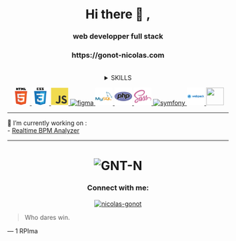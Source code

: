 <h1 align="center">Hi there 👋 , </h1>

<h3 align="center">web developper full stack</h3>

<h3 align="center">https://gonot-nicolas.com</h3>
<br/>

<div align="center">
<details>
<summary>SKILLS</summary>

| Languages  | Frameworks |
| ---------- | ---------- |
| HTML       | Bootstrap  |
| CSS        | Tailwaind  |
| Javascript | Jquery     |
| TWIG       | REACT      |
| TypeScipt  | NEXTJS     |
| PHP        | Symfony    |
| SQL        | PHPmyAdmin |

</details>
</div>

<p align="center"> 
    <a href="https://www.w3.org/html/" target="_blank" rel="noreferrer"> 
        <img 
            src="https://raw.githubusercontent.com/devicons/devicon/master/icons/html5/html5-original-wordmark.svg" 
            alt="html5" 
            width="40" 
            height="40"/> 
    </a>
    <a href="https://www.w3schools.com/css/" target="_blank" rel="noreferrer"> 
        <img    
            src="https://raw.githubusercontent.com/devicons/devicon/master/icons/css3/css3-original-wordmark.svg" 
            alt="css3" 
            width="40"  
            height="40"/> 
    </a> 
    <a href="https://developer.mozilla.org/en-US/docs/Web/JavaScript" target="_blank" rel="noreferrer"> 
        <img 
            src="https://raw.githubusercontent.com/devicons/devicon/master/icons/javascript/javascript-original.svg" 
            alt="javascript" 
            width="40" 
            height="40"/> 
    </a> 
    <a href="https://www.figma.com/" target="_blank" rel="noreferrer"> 
        <img 
            src="https://www.vectorlogo.zone/logos/figma/figma-icon.svg" 
            alt="figma" 
            width="40" 
            height="40"/> 
    </a> 
    <a href="https://www.mysql.com/" target="_blank" rel="noreferrer">
        <img
            src="https://raw.githubusercontent.com/devicons/devicon/master/icons/mysql/mysql-original-wordmark.svg"
            alt="mysql"
            width="40"
            height="40"/>
    </a>
    <a href="https://www.php.net" target="_blank" rel="noreferrer">
        <img
            src="https://raw.githubusercontent.com/devicons/devicon/master/icons/php/php-original.svg"
            alt="php"
            width="40"
            height="40"/>
    </a>
    <a href="https://sass-lang.com" target="_blank" rel="noreferrer">
        <img
            src="https://raw.githubusercontent.com/devicons/devicon/master/icons/sass/sass-original.svg"
            alt="sass"
            width="40"
            height="40"/>
    </a>
    <a href="https://symfony.com" target="_blank" rel="noreferrer">
        <img
            src="https://symfony.com/logos/symfony_black_03.svg"
            alt="symfony"
            width="40"
            height="40"/>
    </a>
    <a href="https://webpack.js.org" target="_blank" rel="noreferrer">
        <img
            src="https://raw.githubusercontent.com/devicons/devicon/d00d0969292a6569d45b06d3f350f463a0107b0d/icons/webpack/webpack-original-wordmark.svg"
            alt="webpack"
            width="40"
            height="40"/>
    </a>
    <a href="https://legacy.reactjs.org/">
        <img
            src="https://www.vectorlogo.zone/logos/reactjs/reactjs-icon.svg"
            width="40"
            height="40"/>
    </a>

</p>

<hr>
🔭 I’m currently working on :
<br/>
- <a href="https://github.com/dlepaux/realtime-bpm-analyzer" target="blank">Realtime BPM Analyzer</a>

---

<h1 align="center"><img  src="https://github-readme-stats.vercel.app/api/top-langs?username=GNT-N&show_icons=true&theme=merko&locale=en&layout=compact" alt="GNT-N" /></h1>

<h3 align="center">Connect with me:</h3>
<p align="center">
    <a href="https://www.linkedin.com/in/nicolas-gonot-3054a7272/" target="blank">
        <img align="center" 
            src="https://raw.githubusercontent.com/rahuldkjain/github-profile-readme-generator/master/src/images/icons/Social/linked-in.svg" 
            alt="nicolas-gonot" 
            height="30" 
            width="40" />
    </a>
</p>

> Who dares win.

— 1 RPIma
